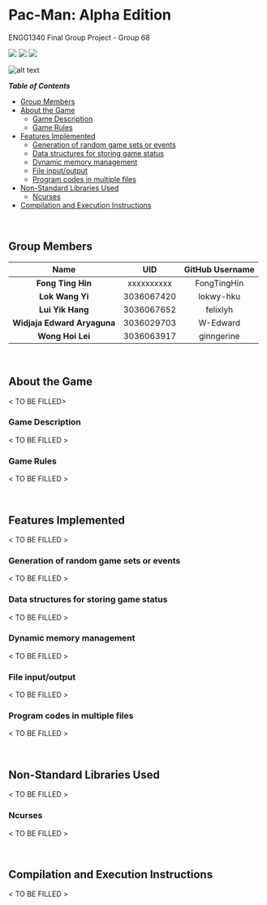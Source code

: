 # Pac-Man: Alpha Edition
ENGG1340 Final Group Project - Group 68

![](https://img.shields.io/badge/Exam%20Preparation-Low-red) ![](https://img.shields.io/badge/Stress%20Levels-High-critical) ![](https://img.shields.io/badge/C%2B%2B%20-100%25-brightgreen)

![alt text](https://m.media-amazon.com/images/S/aplus-media-library-service-media/aab7335f-9acf-46b6-bd3b-ee09c407e7ca.__CR0,0,970,300_PT0_SX970_V1___.jpg)

***Table of Contents***

- [Group Members](#group-members)
- [About the Game](#about-the-game)
  - [Game Description](#game-description)
  - [Game Rules](#game-rules)
- [Features Implemented](#features-implemented)
  - [Generation of random game sets or events](#generation-of-random-game-sets-or-events)
  - [Data structures for storing game status](#data-structures-for-storing-game-status)
  - [Dynamic memory management](#dynamic-memory-management)
  - [File input/output](#file-inputoutput)
  - [Program codes in multiple files](#program-codes-in-multiple-files)
- [Non-Standard Libraries Used](#non-standard-libraries-used)
  - [Ncurses](#ncurses)
- [Compilation and Execution Instructions](#compilation-and-execution-instructions)

<br>

## Group Members
|  Name  |  UID  |  GitHub Username  |
| :------------:  |  :------------: |  :------------: |
|  **Fong Ting Hin**  |  xxxxxxxxxx  | FongTingHin
|  **Lok Wang Yi**  |  3036067420  | lokwy-hku
|  **Lui Yik Hang**  |  3036067652  | felixlyh
|  **Widjaja Edward Aryaguna**  |  3036029703  | W-Edward
|  **Wong Hoi Lei**  |  3036063917  | ginngerine

<br>

##  About the Game
< TO BE FILLED>

###  Game Description
< TO BE FILLED >

###  Game Rules
< TO BE FILLED > 

<br>

##  Features Implemented
< TO BE FILLED >

### Generation of random game sets or events
< TO BE FILLED >

### Data structures for storing game status
< TO BE FILLED >

### Dynamic memory management
< TO BE FILLED >

### File input/output
< TO BE FILLED >

### Program codes in multiple files
< TO BE FILLED >

<br>

## Non-Standard Libraries Used
< TO BE FILLED >

### Ncurses
< TO BE FILLED >

<br>

## Compilation and Execution Instructions
< TO BE FILLED >
